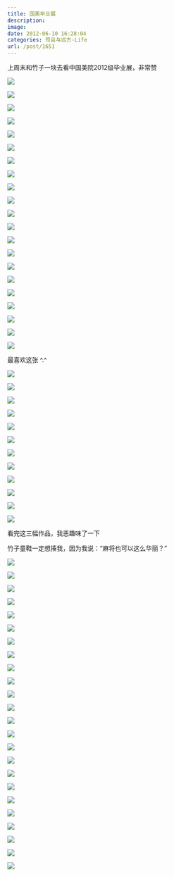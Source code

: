 ```yaml
---
title: 国美毕业展
description: 
image: 
date: 2012-06-10 16:28:04
categories: 苟且与远方-Life
url: /post/1651
---
```


上周末和竹子一块去看中国美院2012级毕业展，非常赞

![](https://cdn.victor42.work/posts/2012-06/06-10/1.jpg)

![](https://cdn.victor42.work/posts/2012-06/06-10/2.jpg)

![](https://cdn.victor42.work/posts/2012-06/06-10/3.jpg)

![](https://cdn.victor42.work/posts/2012-06/06-10/4.jpg)

![](https://cdn.victor42.work/posts/2012-06/06-10/5.jpg)

![](https://cdn.victor42.work/posts/2012-06/06-10/6.jpg)

![](https://cdn.victor42.work/posts/2012-06/06-10/7.jpg)

![](https://cdn.victor42.work/posts/2012-06/06-10/8.jpg)

![](https://cdn.victor42.work/posts/2012-06/06-10/9.jpg)

![](https://cdn.victor42.work/posts/2012-06/06-10/10.jpg)

![](https://cdn.victor42.work/posts/2012-06/06-10/11.jpg)

![](https://cdn.victor42.work/posts/2012-06/06-10/12.jpg)

![](https://cdn.victor42.work/posts/2012-06/06-10/13.jpg)

![](https://cdn.victor42.work/posts/2012-06/06-10/14.jpg)

![](https://cdn.victor42.work/posts/2012-06/06-10/15.jpg)

![](https://cdn.victor42.work/posts/2012-06/06-10/16.jpg)

![](https://cdn.victor42.work/posts/2012-06/06-10/17.jpg)

![](https://cdn.victor42.work/posts/2012-06/06-10/18.jpg)

![](https://cdn.victor42.work/posts/2012-06/06-10/19.jpg)

![](https://cdn.victor42.work/posts/2012-06/06-10/20.jpg)

![](https://cdn.victor42.work/posts/2012-06/06-10/21.jpg)

最喜欢这张 ^.^

![](https://cdn.victor42.work/posts/2012-06/06-10/22.jpg)

![](https://cdn.victor42.work/posts/2012-06/06-10/23.jpg)

![](https://cdn.victor42.work/posts/2012-06/06-10/24.jpg)

![](https://cdn.victor42.work/posts/2012-06/06-10/25.jpg)

![](https://cdn.victor42.work/posts/2012-06/06-10/26.jpg)

![](https://cdn.victor42.work/posts/2012-06/06-10/27.jpg)

![](https://cdn.victor42.work/posts/2012-06/06-10/28.jpg)

![](https://cdn.victor42.work/posts/2012-06/06-10/29.jpg)

![](https://cdn.victor42.work/posts/2012-06/06-10/30.jpg)

![](https://cdn.victor42.work/posts/2012-06/06-10/31.jpg)

![](https://cdn.victor42.work/posts/2012-06/06-10/32.jpg)

![](https://cdn.victor42.work/posts/2012-06/06-10/33.jpg)

看完这三幅作品，我恶趣味了一下

竹子童鞋一定想揍我，因为我说：“麻将也可以这么华丽？”

![](https://cdn.victor42.work/posts/2012-06/06-10/34.jpg)

![](https://cdn.victor42.work/posts/2012-06/06-10/35.jpg)

![](https://cdn.victor42.work/posts/2012-06/06-10/36.jpg)

![](https://cdn.victor42.work/posts/2012-06/06-10/37.jpg)

![](https://cdn.victor42.work/posts/2012-06/06-10/38.jpg)

![](https://cdn.victor42.work/posts/2012-06/06-10/39.jpg)

![](https://cdn.victor42.work/posts/2012-06/06-10/40.jpg)

![](https://cdn.victor42.work/posts/2012-06/06-10/41.jpg)

![](https://cdn.victor42.work/posts/2012-06/06-10/42.jpg)

![](https://cdn.victor42.work/posts/2012-06/06-10/43.jpg)

![](https://cdn.victor42.work/posts/2012-06/06-10/44.jpg)

![](https://cdn.victor42.work/posts/2012-06/06-10/45.jpg)

![](https://cdn.victor42.work/posts/2012-06/06-10/46.jpg)

![](https://cdn.victor42.work/posts/2012-06/06-10/47.jpg)

![](https://cdn.victor42.work/posts/2012-06/06-10/48.jpg)

![](https://cdn.victor42.work/posts/2012-06/06-10/49.jpg)

![](https://cdn.victor42.work/posts/2012-06/06-10/50.jpg)

![](https://cdn.victor42.work/posts/2012-06/06-10/51.jpg)

![](https://cdn.victor42.work/posts/2012-06/06-10/52.jpg)

![](https://cdn.victor42.work/posts/2012-06/06-10/53.jpg)

![](https://cdn.victor42.work/posts/2012-06/06-10/54.jpg)

![](https://cdn.victor42.work/posts/2012-06/06-10/55.jpg)

![](https://cdn.victor42.work/posts/2012-06/06-10/56.jpg)

![](https://cdn.victor42.work/posts/2012-06/06-10/57.jpg)